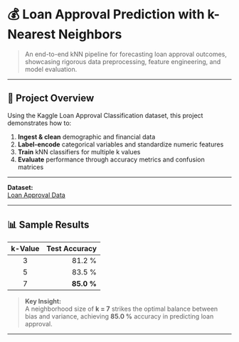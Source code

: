 # 💰 Loan Approval Prediction with k-Nearest Neighbors

> An end-to-end kNN pipeline for forecasting loan approval outcomes, showcasing rigorous data preprocessing, feature engineering, and model evaluation.

---

## 🎯 Project Overview

Using the Kaggle Loan Approval Classification dataset, this project demonstrates how to:

1. **Ingest & clean** demographic and financial data  
2. **Label-encode** categorical variables and standardize numeric features  
3. **Train** kNN classifiers for multiple k values  
4. **Evaluate** performance through accuracy metrics and confusion matrices  

---

**Dataset:**  
[Loan Approval Data](https://www.kaggle.com/datasets/zhijinzhai/loandata)

---


## 📊 Sample Results

| k-Value | Test Accuracy |
|:-------:|--------------:|
|    3    |        81.2 % |
|    5    |        83.5 % |
|    7    |     **85.0 %** |

> **Key Insight:**  
> A neighborhood size of **k = 7** strikes the optimal balance between bias and variance, achieving **85.0 %** accuracy in predicting loan approval.

---

